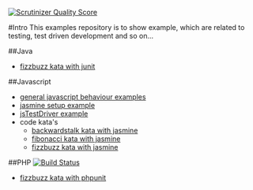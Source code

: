 [![Scrutinizer Quality Score](https://scrutinizer-ci.com/g/DaRaFF/test-playground/badges/quality-score.png?s=736db95928da580f8bce512dd800d21ee2d83cb3)](https://scrutinizer-ci.com/g/DaRaFF/test-playground/)



#Intro
This examples repository is to show example, which are related to testing, test driven development and so on...

##Java
* [fizzbuzz kata with junit](https://github.com/DaRaFF/examples/blob/master/java/fizzbuzz/)

##Javascript
* [general javascript behaviour examples](https://github.com/DaRaFF/examples/blob/master/javascript/jsGeneral/)
* [jasmine setup example](https://github.com/DaRaFF/examples/blob/master/javascript/jasmine_example_delivered/)
* [jsTestDriver example](https://github.com/DaRaFF/examples/blob/master/javascript/jsTestDriver/)
* code kata's
    * [backwardstalk kata with jasmine](https://github.com/DaRaFF/examples/blob/master/javascript/backwardstalk/)
    * [fibonacci kata with jasmine](https://github.com/DaRaFF/examples/blob/master/javascript/fibonacci/)
    * [fizzbuzz kata with jasmine](https://github.com/DaRaFF/examples/blob/master/javascript/fizzbuzz/)

##PHP
[![Build Status](https://travis-ci.org/DaRaFF/examples.png)](https://travis-ci.org/DaRaFF/examples)
* [fizzbuzz kata with phpunit](https://github.com/DaRaFF/examples/blob/master/php/fizzbuzz/)
